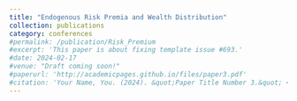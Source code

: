 ```yaml
---
title: "Endogenous Risk Premia and Wealth Distribution"
collection: publications
category: conferences
#permalink: /publication/Risk_Premium
#excerpt: 'This paper is about fixing template issue #693.'
#date: 2024-02-17
#venue: "Draft coming soon!"
#paperurl: 'http://academicpages.github.io/files/paper3.pdf'
#citation: 'Your Name, You. (2024). &quot;Paper Title Number 3.&quot; <i>GitHub Journal of Bugs</i>. 1(3).'
---
```

